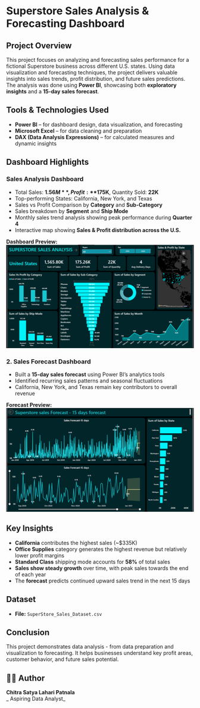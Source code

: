 #  Superstore Sales Analysis & Forecasting Dashboard

##  Project Overview
This project focuses on analyzing and forecasting sales performance for a fictional Superstore business across different U.S. states. Using data visualization and forecasting techniques, the project delivers valuable insights into sales trends, profit distribution, and future sales predictions.
The analysis was done using **Power BI**, showcasing both **exploratory insights** and a **15-day sales forecast**.



## Tools & Technologies Used
- **Power BI** – for dashboard design, data visualization, and forecasting  
- **Microsoft Excel** – for data cleaning and preparation  
- **DAX (Data Analysis Expressions)** – for calculated measures and dynamic insights  



## Dashboard Highlights

### **Sales Analysis Dashboard**
- Total Sales: **$1.56M**, Profit: **$175K**, Quantity Sold: **22K**
- Top-performing States: California, New York, and Texas
- Sales vs Profit Comparison by **Category** and **Sub-Category**
- Sales breakdown by **Segment** and **Ship Mode**
- Monthly sales trend analysis showing peak performance during **Quarter 4**
- Interactive map showing **Sales & Profit distribution across the U.S.**

 **Dashboard Preview:**  
![Superstore Sales Analysis](https://github.com/ChitraSatyaLahariPatnala/Super-Store-Sales-Analysis-Forecasting-Project/blob/main/sales%20analysis%20dashboard.png)



### **2. Sales Forecast Dashboard**
- Built a **15-day sales forecast** using Power BI’s analytics tools
- Identified recurring sales patterns and seasonal fluctuations  
- California, New York, and Texas remain key contributors to overall revenue  

 **Forecast Preview:**  
![Sales Forecast 15 Days](https://github.com/ChitraSatyaLahariPatnala/Super-Store-Sales-Analysis-Forecasting-Project/blob/main/sales%20forecast%20dashboard.png)



## Key Insights
- **California** contributes the highest sales (~$335K)  
- **Office Supplies** category generates the highest revenue but relatively lower profit margins  
- **Standard Class** shipping mode accounts for **58%** of total sales  
- **Sales show steady growth** over time, with peak sales towards the end of each year  
- The **forecast** predicts continued upward sales trend in the next 15 days  


## Dataset 
- **File:** `SuperStore_Sales_Dataset.csv`  


##  Conclusion
This project demonstrates data analysis - from data preparation and visualization to forecasting. It helps businesses understand key profit areas, customer behavior, and future sales potential.


## 👩‍💻 Author
**Chitra Satya Lahari Patnala**  
_ Aspiring Data Analyst_
